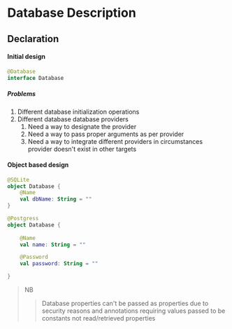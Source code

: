 # Database Description

## Declaration

#### Initial design

```kotlin
@Database
interface Database 
```

##### Problems

1. Different database initialization operations
2. Different database database providers
    1. Need a way to designate the provider
    2. Need a way to pass proper arguments as per provider
    3. Need a way to integrate different providers in circumstances provider doesn't exist in other targets

#### Object based design

```kotlin
@SQLite
object Database {
    @Name
    val dbName: String = ""
}

@Postgress
object Database {
   
    @Name
    val name: String = ""

    @Password
    val password: String = ""

}
```

> NB
> > Database properties can't be passed
> > as properties due to security reasons and
> > annotations requiring values passed
> > to be constants not read/retrieved properties
